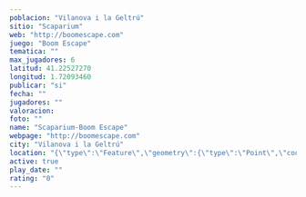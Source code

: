 ```yaml
---
poblacion: "Vilanova i la Geltrú"
sitio: "Scaparium"
web: "http://boomescape.com"
juego: "Boom Escape"
tematica: ""
max_jugadores: 6
latitud: 41.22527270
longitud: 1.72093460
publicar: "si"
fecha: ""
jugadores: ""
valoracion: 
foto: ""
name: "Scaparium-Boom Escape"
webpage: "http://boomescape.com"
city: "Vilanova i la Geltrú"
location: "{\"type\":\"Feature\",\"geometry\":{\"type\":\"Point\",\"coordinates\":[41.2252727,1.7209346]}}"
active: true
play_date: ""
rating: "0"
---
```

